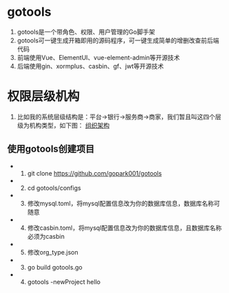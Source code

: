 # gotools
1. gotools是一个带角色、权限、用户管理的Go脚手架
2. gotools可一键生成开箱即用的源码程序，可一键生成简单的增删改查前后端代码
2. 前端使用Vue、ElementUI、vue-element-admin等开源技术
3. 后端使用gin、xormplus、casbin、gf、jwt等开源技术

# 权限层级机构
1. 比如我的系统层级结构是：平台->银行->服务商->商家，我们暂且叫这四个层级为机构类型，如下图：
[组织架构](https://github.com/gopark001/gotools/blob/master/1562936179826.jpg)

## 使用gotools创建项目
* 1. git clone https://github.com/gopark001/gotools
* 2. cd gotools/configs
* 3. 修改mysql.toml，将mysql配置信息改为你的数据库信息，数据库名称可随意
* 4. 修改casbin.toml，将mysql配置信息改为你的数据库信息，且数据库名称必须为casbin
* 5. 修改org_type.json
* 3. go build gotools.go
* 4. gotools -newProject hello

